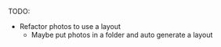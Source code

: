 TODO:
- Refactor photos to use a layout
  - Maybe put photos in a folder and auto generate a layout
